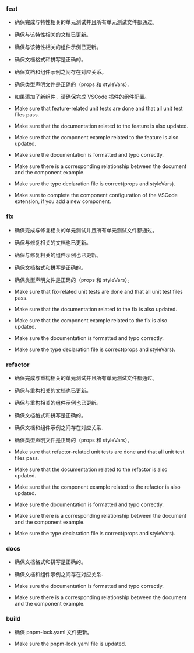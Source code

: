 ### feat
- 确保完成与特性相关的单元测试并且所有单元测试文件都通过。
- 确保与该特性相关的文档已更新。
- 确保与该特性相关的组件示例已更新。
- 确保文档格式和拼写是正确的。
- 确保文档和组件示例之间存在对应关系。
- 确保类型声明文件是正确的（props 和 styleVars）。
- 如果添加了新组件，请确保完成 VSCode 插件的组件配置。

- Make sure that feature-related unit tests are done and that all unit test files pass.
- Make sure that the documentation related to the feature is also updated.
- Make sure that the component example related to the feature is also updated.
- Make sure the documentation is formatted and typo correctly.
- Make sure there is a corresponding relationship between the document and the component example.
- Make sure the type declaration file is correct(props and styleVars).
- Make sure to complete the component configuration of the VSCode extension, if you add a new component.

### fix

- 确保完成与修复相关的单元测试并且所有单元测试文件都通过。
- 确保与修复相关的文档也已更新。
- 确保与修复相关的组件示例也已更新。
- 确保文档格式和拼写是正确的。
- 确保类型声明文件是正确的（props 和 styleVars）。

- Make sure that fix-related unit tests are done and that all unit test files pass.
- Make sure that the documentation related to the fix is also updated.
- Make sure that the component example related to the fix is also updated.
- Make sure the documentation is formatted and typo correctly.
- Make sure the type declaration file is correct(props and styleVars).

### refactor

- 确保完成与重构相关的单元测试并且所有单元测试文件都通过。
- 确保与重构相关的文档也已更新。
- 确保与重构相关的组件示例也已更新。
- 确保文档格式和拼写是正确的。
- 确保文档和组件示例之间存在对应关系.
- 确保类型声明文件是正确的（props 和 styleVars）。

- Make sure that refactor-related unit tests are done and that all unit test files pass.
- Make sure that the documentation related to the refactor is also updated.
- Make sure that the component example related to the refactor is also updated.
- Make sure the documentation is formatted and typo correctly.
- Make sure there is a corresponding relationship between the document and the component example.
- Make sure the type declaration file is correct(props and styleVars).

### docs

- 确保文档格式和拼写是正确的。
- 确保文档和组件示例之间存在对应关系.

- Make sure the documentation is formatted and typo correctly.
- Make sure there is a corresponding relationship between the document and the component example.

### build

- 确保 pnpm-lock.yaml 文件更新。

- Make sure the pnpm-lock.yaml file is updated.